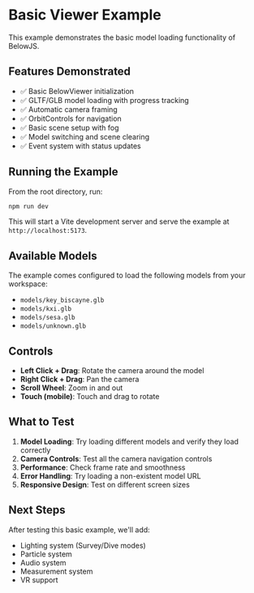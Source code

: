 # Basic Viewer Example

This example demonstrates the basic model loading functionality of BelowJS.

## Features Demonstrated

- ✅ Basic BelowViewer initialization
- ✅ GLTF/GLB model loading with progress tracking
- ✅ Automatic camera framing
- ✅ OrbitControls for navigation
- ✅ Basic scene setup with fog
- ✅ Model switching and scene clearing
- ✅ Event system with status updates

## Running the Example

From the root directory, run:

```bash
npm run dev
```

This will start a Vite development server and serve the example at `http://localhost:5173`.

## Available Models

The example comes configured to load the following models from your workspace:

- `models/key_biscayne.glb`
- `models/kxi.glb`
- `models/sesa.glb`
- `models/unknown.glb`

## Controls

- **Left Click + Drag**: Rotate the camera around the model
- **Right Click + Drag**: Pan the camera
- **Scroll Wheel**: Zoom in and out
- **Touch (mobile)**: Touch and drag to rotate

## What to Test

1. **Model Loading**: Try loading different models and verify they load correctly
2. **Camera Controls**: Test all the camera navigation controls
3. **Performance**: Check frame rate and smoothness
4. **Error Handling**: Try loading a non-existent model URL
5. **Responsive Design**: Test on different screen sizes

## Next Steps

After testing this basic example, we'll add:
- Lighting system (Survey/Dive modes)
- Particle system
- Audio system
- Measurement system
- VR support
